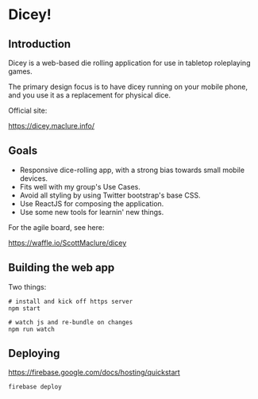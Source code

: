 # Dicey!

## Introduction

Dicey is a web-based die rolling application for use in tabletop roleplaying games.

The primary design focus is to have dicey running on your mobile phone, and you use it as a replacement for physical dice.

Official site:

https://dicey.maclure.info/

## Goals

* Responsive dice-rolling app, with a strong bias towards small mobile devices.
* Fits well with my group's Use Cases.
* Avoid all styling by using Twitter bootstrap's base CSS.
* Use ReactJS for composing the application.
* Use some new tools for learnin' new things.

For the agile board, see here:

https://waffle.io/ScottMaclure/dicey

## Building the web app

Two things:

```
# install and kick off https server
npm start

# watch js and re-bundle on changes
npm run watch
```

## Deploying

https://firebase.google.com/docs/hosting/quickstart

```
firebase deploy
```
